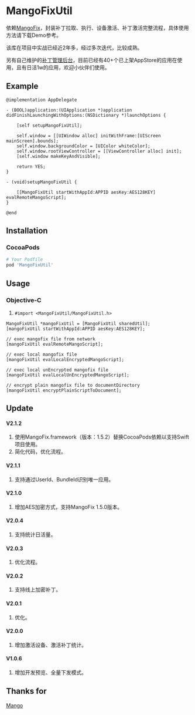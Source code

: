 # MangoFixUtil

依赖[MangoFix](https://github.com/YPLiang19/Mango)，封装补丁拉取、执行、设备激活、补丁激活完整流程，具体使用方法请下载Demo参考。

该库在项目中实战已经近2年多，经过多次迭代，比较成熟。

另有自己维护的[补丁管理后台](http://patchhub.top/mangofix/login)，目前已经有40+个已上架AppStore的应用在使用，且有日活1w的应用，欢迎小伙伴们使用。

## Example

```objc
@implementation AppDelegate

- (BOOL)application:(UIApplication *)application didFinishLaunchingWithOptions:(NSDictionary *)launchOptions {
    
    [self setupMangoFixUtil];
    
    self.window = [[UIWindow alloc] initWithFrame:[UIScreen mainScreen].bounds];
    self.window.backgroundColor = [UIColor whiteColor];
    self.window.rootViewController = [[ViewController alloc] init];
    [self.window makeKeyAndVisible];
            
    return YES;
}

- (void)setupMangoFixUtil {
    
    [[MangoFixUtil startWithAppId:APPID aesKey:AES128KEY] evalRemoteMangoScript];
}

@end
```
## Installation

### CocoaPods

```ruby
# Your Podfile
pod 'MangoFixUtil'
```

## Usage

### Objective-C
1. `#import <MangoFixUtil/MangoFixUtil.h>`

```objc
MangoFixUtil *mangoFixUtil = [MangoFixUtil sharedUtil];
[mangoFixUtil startWithAppId:APPID aesKey:AES128KEY];

// exec mangofix file from network
[mangoFixUtil evalRemoteMangoScript];

// exec local mangofix file
[mangoFixUtil evalLocalEncryptedMangoScript];

// exec local unEncrypted mangofix file
[mangoFixUtil evalLocalUnEncryptedMangoScript];

// encrypt plain mangofix file to documentDirectory
[mangoFixUtil encryptPlainScriptToDocument];

```
## Update

#### V2.1.2
1. 使用MangoFix.framework（版本：1.5.2）替换CocoaPods依赖以支持Swift项目使用。
2. 简化代码，优化流程。

#### V2.1.1
1. 支持通过UserId、BundleId识别唯一应用。

#### V2.1.0
1. 增加AES加密方式，支持MangoFix 1.5.0版本。

#### V2.0.4
1. 支持统计日活量。

#### V2.0.3
1. 优化流程。

#### V2.0.2
1. 支持线上加密补丁。

#### V2.0.1
1. 优化。

#### V2.0.0
1. 增加激活设备、激活补丁统计。

#### V1.0.6
1. 增加开发预览、全量下发模式。

## Thanks for
[Mango](https://github.com/YPLiang19/Mango)
